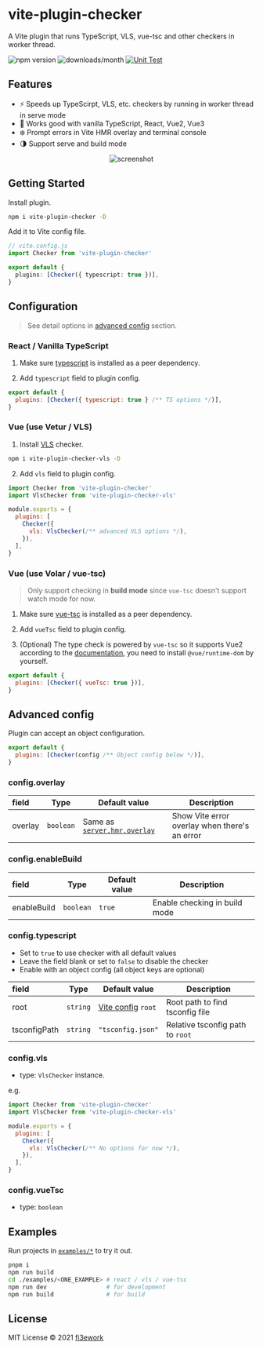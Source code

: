 # vite-plugin-checker

A Vite plugin that runs TypeScript, VLS, vue-tsc and other checkers in worker thread.

![npm version](https://img.shields.io/npm/v/vite-plugin-checker) ![downloads/month](https://img.shields.io/npm/dm/vite-plugin-checker) [![Unit Test](https://github.com/fi3ework/vite-plugin-checker/actions/workflows/ci.yml/badge.svg)](https://github.com/fi3ework/vite-plugin-checker/actions/workflows/ci.yml)

## Features

- ⚡️ Speeds up TypeScirpt, VLS, etc. checkers by running in worker thread in serve mode
- 🌈 Works good with vanilla TypeScript, React, Vue2, Vue3
- ❄️ Prompt errors in Vite HMR overlay and terminal console
- 🌗 Support serve and build mode

<p align="center">
  <img alt="screenshot" src="https://user-images.githubusercontent.com/12322740/113175704-48cf1e80-927e-11eb-9bb5-43ab1b218cb2.png">
</p>

## Getting Started

Install plugin.

```bash
npm i vite-plugin-checker -D
```

Add it to Vite config file.

```ts
// vite.config.js
import Checker from 'vite-plugin-checker'

export default {
  plugins: [Checker({ typescript: true })],
}
```

## Configuration

> See detail options in [advanced config](#advanced-config) section.

### React / Vanilla TypeScript

1. Make sure [typescript](https://www.npmjs.com/package/typescript) is installed as a peer dependency.

2. Add `typescript` field to plugin config.

```js
export default {
  plugins: [Checker({ typescript: true } /** TS options */)],
}
```

### Vue (use Vetur / VLS)

1. Install [VLS](https://www.npmjs.com/package/vls) checker.

```bash
npm i vite-plugin-checker-vls -D
```

2. Add `vls` field to plugin config.

```js
import Checker from 'vite-plugin-checker'
import VlsChecker from 'vite-plugin-checker-vls'

module.exports = {
  plugins: [
    Checker({
      vls: VlsChecker(/** advanced VLS options */),
    }),
  ],
}
```

### Vue (use Volar / vue-tsc)

> Only support checking in **build mode** since `vue-tsc` doesn't support watch mode for now.

1. Make sure [vue-tsc](https://www.npmjs.com/package/vue-tsc) is installed as a peer dependency.

2. Add `vueTsc` field to plugin config.

3. (Optional) The type check is powered by `vue-tsc` so it supports Vue2 according to the [documentation](https://github.com/johnsoncodehk/volar#using), you need to install `@vue/runtime-dom` by yourself.

```js
export default {
  plugins: [Checker({ vueTsc: true })],
}
```

## Advanced config

Plugin can accept an object configuration.

```js
export default {
  plugins: [Checker(config /** Object config below */)],
}
```

### config.overlay

| field   | Type      | Default value                                                         | Description                                   |
| :------ | --------- | --------------------------------------------------------------------- | --------------------------------------------- |
| overlay | `boolean` | Same as [`server.hmr.overlay`](https://vitejs.dev/config/#server-hmr) | Show Vite error overlay when there's an error |

### config.enableBuild

| field       | Type      | Default value | Description                   |
| :---------- | --------- | ------------- | ----------------------------- |
| enableBuild | `boolean` | `true`        | Enable checking in build mode |

### config.typescript

- Set to `true` to use checker with all default values
- Leave the field blank or set to `false` to disable the checker
- Enable with an object config (all object keys are optional)

| field        | Type     | Default value                                         | Description                      |
| :----------- | -------- | ----------------------------------------------------- | -------------------------------- |
| root         | `string` | [Vite config](https://vitejs.dev/config/#root) `root` | Root path to find tsconfig file  |
| tsconfigPath | `string` | `"tsconfig.json"`                                     | Relative tsconfig path to `root` |

### config.vls

- type: `VlsChecker` instance.

e.g.

```js
import Checker from 'vite-plugin-checker'
import VlsChecker from 'vite-plugin-checker-vls'

module.exports = {
  plugins: [
    Checker({
      vls: VlsChecker(/** No options for now */),
    }),
  ],
}
```

<!-- | field | Type     | Default value                                         | Description              |
| :---- | -------- | ----------------------------------------------------- | ------------------------ |
| root  | `string` | [Vite config](https://vitejs.dev/config/#root) `root` | Root dir for checker run | -->

### config.vueTsc

- type: `boolean`

<!-- | field | Type     | Default value                                         | Description              |
| :---- | -------- | ----------------------------------------------------- | ------------------------ |
| root  | `string` | [Vite config](https://vitejs.dev/config/#root) `root` | Root dir for checker run | -->

## Examples

Run projects in [`examples/*`](./examples) to try it out.

```bash
pnpm i
npm run build
cd ./examples/<ONE_EXAMPLE> # react / vls / vue-tsc
npm run dev                 # for development
npm run build               # for build
```

## License

MIT License © 2021 [fi3ework](https://github.com/fi3ework)
